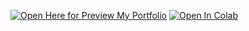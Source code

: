 [![Open Here for Preview My Portfolio](https://nbviewer.org/github/fahmiad/CNN-ChiliLeafDisease/tree/main/)](https://nbviewer.org/github/fahmiad/CNN-ChiliLeafDisease/tree/main/)
[![Open In Colab](https://colab.research.google.com/assets/colab-badge.svg)](https://colab.research.google.com/github/fahmiad/CNN/tree/main/notebook.ipynb)
